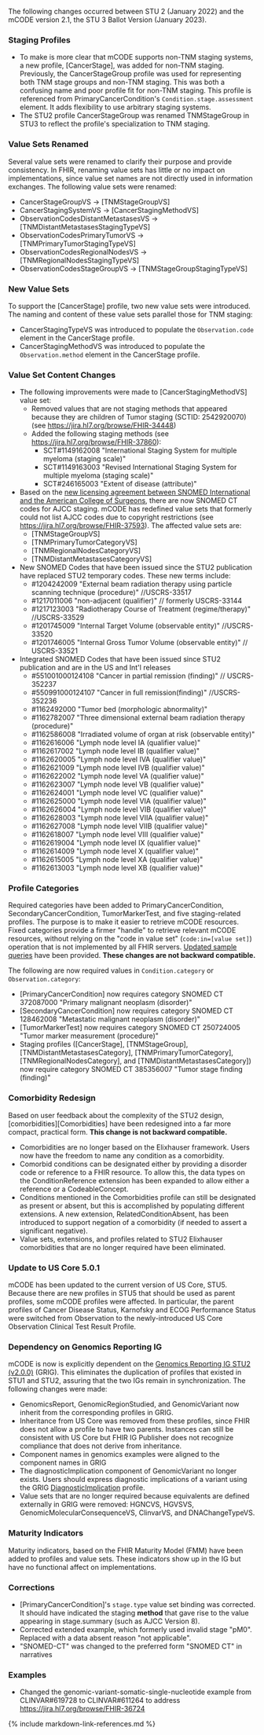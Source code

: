 The following changes occurred between STU 2 (January 2022) and the mCODE version 2.1, the STU 3 Ballot Version (January 2023).

### Staging Profiles

* To make is more clear that mCODE supports non-TNM staging systems, a new profile, [CancerStage], was added for non-TNM staging. Previously, the CancerStageGroup profile was used for representing both TNM stage groups and non-TNM staging. This was both a confusing name and poor profile fit for non-TNM staging. This profile is referenced from PrimaryCancerCondition's `Condition.stage.assessment` element. It adds flexibility to use arbitrary staging systems.
* The STU2 profile CancerStageGroup was renamed TNMStageGroup in STU3 to reflect the profile's specialization to TNM staging.

### Value Sets Renamed

Several value sets were renamed to clarify their purpose and provide consistency. In FHIR, renaming value sets has little or no impact on implementations, since value set names are not directly used in information exchanges. The following value sets were renamed:

* CancerStageGroupVS -> [TNMStageGroupVS]
* CancerStagingSystemVS -> [CancerStagingMethodVS]
* ObservationCodesDistantMetastasesVS -> [TNMDistantMetastasesStagingTypeVS]
* ObservationCodesPrimaryTumorVS -> [TNMPrimaryTumorStagingTypeVS]
* ObservationCodesRegionalNodesVS -> [TNMRegionalNodesStagingTypeVS]
* ObservationCodesStageGroupVS -> [TNMStageGroupStagingTypeVS]

### New Value Sets

To support the [CancerStage] profile, two new value sets were introduced. The naming and content of these value sets parallel those for TNM staging:

* CancerStagingTypeVS was introduced to populate the `Observation.code` element in the CancerStage profile.
* CancerStagingMethodVS was introduced to populate the `Observation.method` element in the CancerStage profile.

### Value Set Content Changes

* The following improvements were made to [CancerStagingMethodVS] value set:
  * Removed values that are not staging methods that appeared because they are children of Tumor staging (SCTID: 2542920070) (see https://jira.hl7.org/browse/FHIR-34448)
  * Added the following staging methods (see https://jira.hl7.org/browse/FHIR-37860):
    * SCT#1149162008 "International Staging System for multiple myeloma (staging scale)"
    * SCT#1149163003 "Revised International Staging System for multiple myeloma (staging scale)"
    * SCT#246165003 "Extent of disease (attribute)"
* Based on the [new licensing agreement between SNOMED International and the American College of Surgeons](https://www.snomed.org/news-and-events/articles/SNOMED-ACS-AJCC-licensing-agreement), there are now SNOMED CT codes for AJCC staging. mCODE has redefined value sets that formerly could not list AJCC codes due to copyright restrictions (see https://jira.hl7.org/browse/FHIR-37593). The affected value sets are:
  * [TNMStageGroupVS]
  * [TNMPrimaryTumorCategoryVS]
  * [TNMRegionalNodesCategoryVS]
  * [TNMDistantMetastasesCategoryVS]
* New SNOMED Codes that have been issued since the STU2 publication have replaced STU2 temporary codes. These new terms include:
  * #1204242009  "External beam radiation therapy using particle scanning technique (procedure)" //USCRS-33517
  * #1217011006  "non-adjacent (qualifier)" // formerly USCRS-33144
  * #1217123003 "Radiotherapy Course of Treatment (regime/therapy)" //USCRS-33529
  * #1201745009 "Internal Target Volume (observable entity)" //USCRS-33520
  * #1201746005  "Internal Gross Tumor Volume (observable entity)" // USCRS-33521
* Integrated SNOMED Codes that have been issued since STU2 publication and are in the US and Int'l releases
  * #551001000124108  "Cancer in partial remission (finding)" // USCRS-352237
  * #550991000124107  "Cancer in full remission(finding)" //USCRS-352236
  * #1162492000 "Tumor bed (morphologic abnormality)"
  * #1162782007 "Three dimensional external beam radiation therapy (procedure)"
  * #1162586008 "Irradiated volume of organ at risk (observable entity)"
  * #1162616006 "Lymph node level IA (qualifier value)"
  * #1162617002 "Lymph node level IB (qualifier value)"
  * #1162620005 "Lymph node level IVA (qualifier value)"
  * #1162621009 "Lymph node level IVB (qualifier value)"
  * #1162622002 "Lymph node level VA (qualifier value)"
  * #1162623007 "Lymph node level VB (qualifier value)"
  * #1162624001 "Lymph node level VC (qualifier value)"
  * #1162625000 "Lymph node level VIA (qualifier value)"
  * #1162626004 "Lymph node level VIB (qualifier value)"
  * #1162628003 "Lymph node level VIIA (qualifier value)"
  * #1162627008 "Lymph node level VIIB (qualifier value)"
  * #1162618007 "Lymph node level VIII (qualifier value)"
  * #1162619004 "Lymph node level IX (qualifier value)"
  * #1162614009 "Lymph node level X (qualifier value)"
  * #1162615005 "Lymph node level XA (qualifier value)"
  * #1162613003 "Lymph node level XB (qualifier value)"

### Profile Categories

Required categories have been added to PrimaryCancerCondition, SecondaryCancerCondition, TumorMarkerTest, and five staging-related profiles. The purpose is to make it easier to retrieve mCODE resources. Fixed categories provide a firmer "handle" to retrieve relevant mCODE resources, without relying on the "code in value set" (`code:in=[value set]`) operation that is not implemented by all FHIR servers. [Updated sample queries](conformance-general.html#support-querying-mcode-conforming-resources) have been provided. **These changes are not backward compatible.**

The following are now required values in `Condition.category` or `Observation.category`:

* [PrimaryCancerCondition] now requires category SNOMED CT 372087000 "Primary malignant neoplasm (disorder)"
* [SecondaryCancerCondition] now requires category SNOMED CT 128462008 "Metastatic malignant neoplasm (disorder)"
* [TumorMarkerTest] now requires category SNOMED CT 250724005 "Tumor marker measurement (procedure)"
* Staging profiles ([CancerStage], [TNMStageGroup], [TNMDistantMetastasesCategory], [TNMPrimaryTumorCategory], [TNMRegionalNodesCategory], and [TNMDistantMetastasesCategory]) now require category SNOMED CT 385356007 "Tumor stage finding (finding)"

### Comorbidity Redesign

Based on user feedback about the complexity of the STU2 design, [comorbidities][Comorbidities] have been redesigned into a far more compact, practical form. **This change is not backward compatible.**

* Comorbidities are no longer based on the Elixhauser framework. Users now have the freedom to name any condition as a comorbidity.
* Comorbid conditions can be designated either by providing a disorder code or reference to a FHIR resource. To allow this, the data types on the ConditionReference extension has been expanded to allow either a reference or a CodeableConcept.
* Conditions mentioned in the Comorbidities profile can still be designated as present or absent, but this is accomplished by populating different extensions. A new extension, RelatedConditionAbsent, has been introduced to support negation of a comorbidity (if needed to assert a significant negative).
* Value sets, extensions, and profiles related to STU2 Elixhauser comorbidities that are no longer required have been eliminated.

### Update to US Core 5.0.1

mCODE has been updated to the current version of US Core, STU5. Because there are new profiles in STU5 that should be used as parent profiles, some mCODE profiles were affected. In particular, the parent profiles of Cancer Disease Status, Karnofsky and ECOG Performance Status were switched from Observation to the newly-introduced US Core Observation Clinical Test Result Profile.

### Dependency on Genomics Reporting IG

mCODE is now is explicitly dependent on the [Genomics Reporting IG STU2 (v2.0.0)](http://hl7.org/fhir/uv/genomics-reporting/STU2/index.html) (GRIG). This eliminates the duplication of profiles that existed in STU1 and STU2, assuring that the two IGs remain in synchronization. The following changes were made:

* GenomicsReport, GenomicRegionStudied, and GenomicVariant now inherit from the corresponding profiles in GRIG.
* Inheritance from US Core was removed from these profiles, since FHIR does not allow a profile to have two parents. Instances can still be consistent with US Core but FHIR IG Publisher does not recognize compliance that does not derive from inheritance.
* Component names in genomics examples were aligned to the component names in GRIG
* The diagnosticImplication component of GenomicVariant no longer exists. Users should express diagnostic implications of a variant using the GRIG [DiagnosticImplication](http://hl7.org/fhir/uv/genomics-reporting/STU2/StructureDefinition-diagnostic-implication.html) profile.
* Value sets that are no longer required because equivalents are defined externally in GRIG were removed: HGNCVS, HGVSVS, GenomicMolecularConsequenceVS, ClinvarVS, and DNAChangeTypeVS.

### Maturity Indicators

Maturity indicators, based on the FHIR Maturity Model (FMM) have been added to profiles and value sets. These indicators show up in the IG but have no functional affect on implementations.

### Corrections

* [PrimaryCancerCondition]'s `stage.type` value set binding was corrected. It should have indicated the staging **method** that gave rise to the value appearing in stage.summary (such as AJCC Version 8).
* Corrected extended example, which formerly used invalid stage "pM0". Replaced with a data absent reason "not applicable".
* "SNOMED-CT" was changed to the preferred form "SNOMED CT" in narratives

### Examples

* Changed the genomic-variant-somatic-single-nucleotide example from CLINVAR#619728 to CLINVAR#611264 to address https://jira.hl7.org/browse/FHIR-36724


{% include markdown-link-references.md %}
